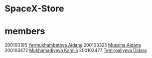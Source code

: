 # SpaceX-Store
# members
200103195 [Yermukhambetova Aidana](https://github.com/Aidanaa22)
200103325 [Mussina Aidana](https://github.com/AidanaMussina)
200103472 [Mukhamadiyeva Kamila](https://github.com/kamilamukhamadiyeva)
200103477 [Temirgaliyeva Didara](https://github.com/diidara)
